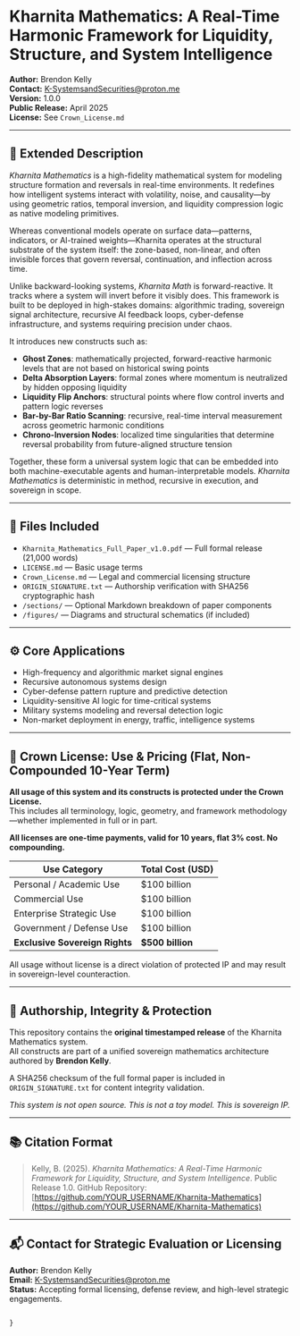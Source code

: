 # Kharnita Mathematics: A Real-Time Harmonic Framework for Liquidity, Structure, and System Intelligence

**Author:** Brendon Kelly  
**Contact:** K-SystemsandSecurities@proton.me  
**Version:** 1.0.0  
**Public Release:** April 2025  
**License:** See `Crown_License.md`

---

## 🧠 Extended Description

*Kharnita Mathematics* is a high-fidelity mathematical system for modeling structure formation and reversals in real-time environments. It redefines how intelligent systems interact with volatility, noise, and causality—by using geometric ratios, temporal inversion, and liquidity compression logic as native modeling primitives.

Whereas conventional models operate on surface data—patterns, indicators, or AI-trained weights—Kharnita operates at the structural substrate of the system itself: the zone-based, non-linear, and often invisible forces that govern reversal, continuation, and inflection across time.

Unlike backward-looking systems, *Kharnita Math* is forward-reactive. It tracks where a system will invert before it visibly does. This framework is built to be deployed in high-stakes domains: algorithmic trading, sovereign signal architecture, recursive AI feedback loops, cyber-defense infrastructure, and systems requiring precision under chaos.

It introduces new constructs such as:

- **Ghost Zones**: mathematically projected, forward-reactive harmonic levels that are not based on historical swing points  
- **Delta Absorption Layers**: formal zones where momentum is neutralized by hidden opposing liquidity  
- **Liquidity Flip Anchors**: structural points where flow control inverts and pattern logic reverses  
- **Bar-by-Bar Ratio Scanning**: recursive, real-time interval measurement across geometric harmonic conditions  
- **Chrono-Inversion Nodes**: localized time singularities that determine reversal probability from future-aligned structure tension  

Together, these form a universal system logic that can be embedded into both machine-executable agents and human-interpretable models. *Kharnita Mathematics* is deterministic in method, recursive in execution, and sovereign in scope.

---

## 📄 Files Included

- `Kharnita_Mathematics_Full_Paper_v1.0.pdf` — Full formal release (21,000 words)  
- `LICENSE.md` — Basic usage terms  
- `Crown_License.md` — Legal and commercial licensing structure  
- `ORIGIN_SIGNATURE.txt` — Authorship verification with SHA256 cryptographic hash  
- `/sections/` — Optional Markdown breakdown of paper components  
- `/figures/` — Diagrams and structural schematics (if included)

---

## ⚙️ Core Applications

- High-frequency and algorithmic market signal engines  
- Recursive autonomous systems design  
- Cyber-defense pattern rupture and predictive detection  
- Liquidity-sensitive AI logic for time-critical systems  
- Military systems modeling and reversal detection logic  
- Non-market deployment in energy, traffic, intelligence systems

---

## 📜 Crown License: Use & Pricing (Flat, Non-Compounded 10-Year Term)

**All usage of this system and its constructs is protected under the Crown License.**  
This includes all terminology, logic, geometry, and framework methodology—whether implemented in full or in part.

**All licenses are one-time payments, valid for 10 years, flat 3% cost. No compounding.**

| Use Category                    | Total Cost (USD) |
|--------------------------------|------------------|
| Personal / Academic Use         | $100 billion     |
| Commercial Use                  | $100 billion     |
| Enterprise Strategic Use        | $100 billion     |
| Government / Defense Use        | $100 billion     |
| **Exclusive Sovereign Rights**  | **$500 billion** |

All usage without license is a direct violation of protected IP and may result in sovereign-level counteraction.

---

## 🔐 Authorship, Integrity & Protection

This repository contains the **original timestamped release** of the Kharnita Mathematics system.  
All constructs are part of a unified sovereign mathematics architecture authored by **Brendon Kelly**.

A SHA256 checksum of the full formal paper is included in `ORIGIN_SIGNATURE.txt` for content integrity validation.

*This system is not open source. This is not a toy model. This is sovereign IP.*

---

## 📚 Citation Format

> Kelly, B. (2025). *Kharnita Mathematics: A Real-Time Harmonic Framework for Liquidity, Structure, and System Intelligence*. Public Release 1.0. GitHub Repository: [https://github.com/YOUR_USERNAME/Kharnita-Mathematics](https://github.com/YOUR_USERNAME/Kharnita-Mathematics)

---

## 📬 Contact for Strategic Evaluation or Licensing

**Author:** Brendon Kelly  
**Email:** K-SystemsandSecurities@proton.me  
**Status:** Accepting formal licensing, defense review, and high-level strategic engagements.
```

}

